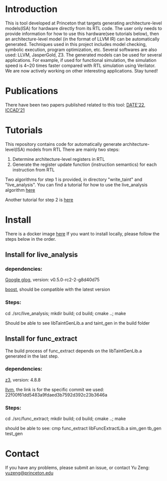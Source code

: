 # Introduction
This is tool developed at Princeton that targets generating architecture-level models(ISA) for hardware directly from its RTL code. The user only needs to provide information for how to use this hardware(see tutorials below), then an architecture-level model (in the format of LLVM IR) can be automatically generated. Techniques used in this project includes model checking, symbolic execution, program optimization, etc. Several softwares are also used: LLVM, JasperGold, Z3. The generated models can be used for several applications. For example, if used for functional simulation, the simulation speed is 4~20 times faster compared with RTL simulation using Verilator. We are now actively working on other interesting applications. Stay tuned!

# Publications
There have been two papers published related to this tool: [DATE'22](https://ieeexplore.ieee.org/document/9774527), [ICCAD'21](https://ieeexplore.ieee.org/document/9643584)


# Tutorials
This repository contains code for automatically generate architecture-level(ISA) models from RTL
There are mainly two steps:
1. Determine architecture-level registers in RTL
2. Generate the register update function (instruction semantics) for each instruction from RTL

Two algorithms for step 1 is provided, in directory "write_taint" and "live_analysis". You can find a tutorial for how to use the live_analysis algorithm [here](https://github.com/yuzeng2333/autoGenILA/tree/main/src/live_analysis/tutorial)

Another tutorial for step 2 is [here](https://github.com/yuzeng2333/autoGenILA/tree/main/src/func_extract/tutorial)


# Install
There is a docker image [here](https://hub.docker.com/r/yuzeng2333/auto-gen-isa)
If you want to install locally, please follow the steps below in the order.

## Install for live_analysis

### dependencies:
[Google glog](https://github.com/google/glog), version: v0.5.0-rc2-2-g8d40d75

[boost](https://www.boost.org/), should be compatible with the latest version

### Steps:
cd ./src/live_analysis; mkdir build; cd build; cmake ..; make


Should be able to see libTaintGenLib.a and taint_gen in the build folder


## Install for func_extract
The build process of func_extract depends on the libTaintGenLib.a generated in the last step.

### dependencies:
[z3](https://github.com/Z3Prover/z3), version: 4.8.8

[llvm](https://github.com/llvm/llvm-project/tree/22f00f61dd5483a9fdaed3b7592d392c23b3646a), the link is for the specific commit we used: 22f00f61dd5483a9fdaed3b7592d392c23b3646a

### Steps:
cd ./src/func_extract; mkdir build; cd build; cmake ..; make

should be able to see: cmp  func_extract  libFuncExtractLib.a  sim_gen  tb_gen  test_gen

# Contact
If you have any problems, please submit an issue, or contact Yu Zeng: yuzeng@princeton.edu
